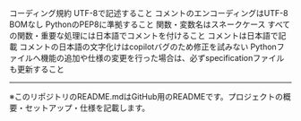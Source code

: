 コーディング規約
UTF-8で記述すること
コメントのエンコーディングはUTF-8 BOMなし
PythonのPEP8に準拠すること
関数・変数名はスネークケース
すべての関数・重要な処理には日本語でコメントを付けること
コメントは日本語で記載
コメントの日本語の文字化けはcopilotバグのため修正を試みない
Pythonファイルへ機能の追加や仕様の変更を行った場合は、必ずspecificationファイルも更新すること

---
※このリポジトリのREADME.mdはGitHub用のREADMEです。プロジェクトの概要・セットアップ・仕様を記載します。
